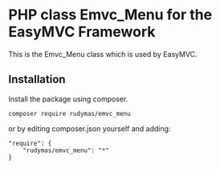 # PHP class Emvc_Menu for the EasyMVC Framework

This is the Emvc_Menu class which is used by EasyMVC.

## Installation
Install the package using composer.
```
composer require rudymas/emvc_menu
```

or by editing composer.json yourself and adding:
```
"require": {
    "rudymas/emvc_menu": "*"
}
```
